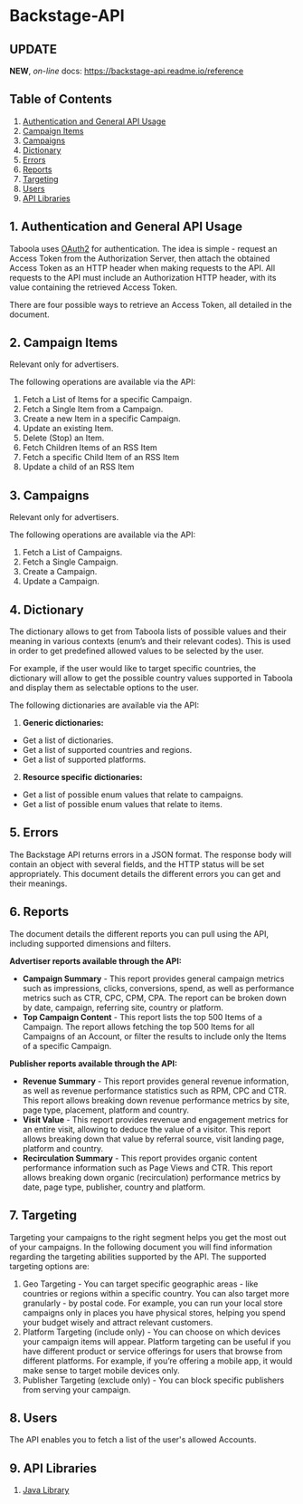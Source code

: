 # Backstage-API

## UPDATE

**NEW**, *on-line* docs: https://backstage-api.readme.io/reference

## Table of Contents
1. [Authentication and General API Usage](#1-authentication-and-general-api-usage)
2. [Campaign Items](#2-campaign-items)
3. [Campaigns](#3-campaigns)
4. [Dictionary](#4-dictionary)
5. [Errors](#5-errors)
6. [Reports](#6-reports)
7. [Targeting](#7-targeting)
8. [Users](#8-users)
9. [API Libraries](#9-api-libraries)



## 1. Authentication and General API Usage
Taboola uses [OAuth2](https://oauth.net/2/) for authentication.
The idea is simple - request an Access Token from the Authorization Server, then attach the obtained Access Token as an HTTP header when making requests to the API.
All requests to the API must include an Authorization HTTP header, with its value containing the retrieved Access Token.

There are four possible ways to retrieve an Access Token, all detailed in the document.



## 2. Campaign Items
Relevant only for advertisers.


The following operations are available via the API:
1. Fetch a List of Items for a specific Campaign.
2. Fetch a Single Item from a Campaign.
3. Create a new Item in a specific Campaign.
4. Update an existing Item.
5. Delete (Stop) an Item.
6. Fetch Children Items of an RSS Item
7. Fetch a specific Child Item of an RSS Item
8. Update a child of an RSS Item



## 3. Campaigns
Relevant only for advertisers.


The following operations are available via the API:
1. Fetch a List of Campaigns.
2. Fetch a Single Campaign.
3. Create a Campaign.
4. Update a Campaign.

## 4. Dictionary
The dictionary allows to get from Taboola lists of possible values and their meaning in various contexts (enum’s and their relevant codes). This is used in order to get predefined allowed values to be selected by the user. 

For example, if the user would like to target specific countries, the dictionary will allow to get the possible country values supported in Taboola and display them as selectable options to the user.

The following dictionaries are available via the API:
1. **Generic dictionaries:**
  * Get a list of dictionaries.
  * Get a list of supported countries and regions.
  * Get a list of supported platforms.
2. **Resource specific dictionaries:**
  * Get a list of possible enum values that relate to campaigns.
  * Get a list of possible enum values that relate to items.

## 5. Errors
The Backstage API returns errors in a JSON format. The response body will contain an object with several fields, and the HTTP status will be set appropriately.
This document details the different errors you can get and their meanings.

## 6. Reports
The document details the different reports you can pull using the API, including supported dimensions and filters.

**Advertiser reports available through the API:**
* **Campaign Summary** - This report provides general campaign metrics such as impressions, clicks, conversions, spend, as well as performance metrics such as CTR, CPC, CPM, CPA. The report can be broken down by date, campaign, referring site, country or platform.
* **Top Campaign Content** - This report lists the top 500 Items of a Campaign. The report allows fetching the top 500 Items for all Campaigns of an Account, or filter the results to include only the Items of a specific Campaign.

**Publisher reports available through the API:**
* **Revenue Summary** - This report provides general revenue information, as well as revenue performance statistics such as RPM, CPC and CTR. This report allows breaking down revenue performance metrics by site, page type, placement, platform and country.
* **Visit Value** - This report provides revenue and engagement metrics for an entire visit, allowing to deduce the value of a visitor. This report allows breaking down that value by referral source, visit landing page, platform and country.
* **Recirculation Summary** - This report provides organic content performance information such as Page Views and CTR.  This report allows breaking down organic (recirculation) performance metrics by date, page type, publisher, country and platform.

## 7. Targeting
Targeting   your   campaigns   to   the   right   segment   helps   you   get   the   most   out   of   your campaigns.   In   the   following   document   you   will   find   information   regarding   the   targeting abilities   supported   by   the   API.
The   supported   targeting   options   are:
1. Geo  Targeting  -  You  can  target  specific  geographic  areas  -  like  countries  or
regions   within   a   specific   country.   You   can   also   target   more   granularly   -   by   postal code.   For   example,   you   can   run   your   local   store   campaigns   only   in   places   you have   physical   stores,   helping   you   spend   your   budget   wisely   and   attract   relevant customers.
2. Platform  Targeting  (include  only)  -  You  can  choose  on  which  devices  your campaign   items   will   appear.   Platform   targeting   can   be   useful   if   you   have   different product   or   service   offerings   for   users   that   browse   from   different   platforms.   For example,   if   you’re   offering   a   mobile   app,   it   would   make   sense   to   target   mobile devices   only.
3. Publisher  Targeting  (exclude  only)  -  You  can  block  specific  publishers  from serving   your   campaign.

## 8. Users
The API enables you to fetch a list of the user's allowed Accounts.

## 9. API Libraries

1. [Java Library](https://github.com/taboola/backstage-api-java-client)
